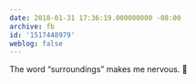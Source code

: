 ```yaml
---
date: 2018-01-31 17:36:19.000000000 -08:00
archive: fb
id: '1517448979'
weblog: false
---
```


The word “surroundings” makes me nervous. 👀
